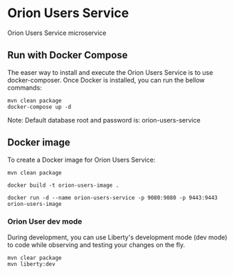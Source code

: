 # Orion Users Service

Orion Users Service microservice

## Run with Docker Compose

The easer way to install and execute the Orion Users Service is to use docker-composer. Once Docker is installed, you can run the bellow commands:

    mvn clean package
    docker-compose up -d

Note: Default database root and password is: orion-users-service

## Docker image

To create a Docker image for Orion Users Service:

    mvn clean package

    docker build -t orion-users-image .

    docker run -d --name orion-users-service -p 9080:9080 -p 9443:9443 orion-users-image

### Orion User dev mode

During development, you can use Liberty's development mode (dev mode) to code while observing and testing your changes on the fly.

    mvn clear package
    mvn liberty:dev
<!--
### JWT Auth

Have a look at the **TestSecureController** class (main application) which calls the protected endpoint on the secondary application.
The **ProtectedController** contains the protected endpoint since it contains the _@RolesAllowed_ annotation on the JAX-RS endpoint method.

The _TestSecureController_ code creates a JWT based on the private key found within the resource directory.
However, any method to send a REST request with an appropriate header will work of course. Please feel free to change this code to your needs.
-->
